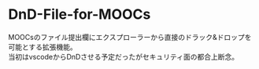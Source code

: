 # DnD-File-for-MOOCs  
MOOCsのファイル提出欄にエクスプローラーから直接のドラック&ドロップを可能とする拡張機能。  
当初はvscodeからDnDさせる予定だったがセキュリティ面の都合上断念。  
